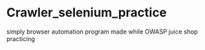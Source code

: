 # Crawler_selenium_practice
simply browser automation program made while OWASP juice shop practicing
